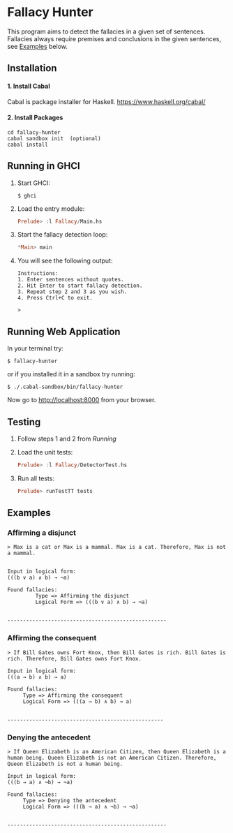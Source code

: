 # Fallacy Hunter

This program aims to detect the fallacies in a given set of sentences. Fallacies always require premises and conclusions in the given sentences, see [Examples](https://github.com/gekonwi/brandeis.semantics.final_project#examples) below.

## Installation

#### 1. Install Cabal

Cabal is package installer for Haskell. https://www.haskell.org/cabal/

#### 2. Install Packages
```
cd fallacy-hunter
cabal sandbox init  (optional) 
cabal install 
```

## Running in GHCI
1. Start GHCI:
	```
	$ ghci
	```

2. Load the entry module:
	```haskell
	Prelude> :l Fallacy/Main.hs
	```

3. Start the fallacy detection loop:
	```haskell
	*Main> main
	```

4. You will see the following output:
	```
	Instructions:
	1. Enter sentences without quotes.
	2. Hit Enter to start fallacy detection.
	3. Repeat step 2 and 3 as you wish.
	4. Press Ctrl+C to exit.
	
	> 
	```

## Running Web Application
In your terminal try:
```
$ fallacy-hunter
```
or if you installed it in a sandbox try running:
```
$ ./.cabal-sandbox/bin/fallacy-hunter
```
Now go to [http://localhost:8000](http://localhost:8000) from your browser.

## Testing

1. Follow steps 1 and 2 from _Running_

2. Load the unit tests:
	```haskell
	Prelude> :l Fallacy/DetectorTest.hs
	```

3. Run all tests:
	```haskell
	Prelude> runTestTT tests
	```


## Examples

### Affirming a disjunct
```
> Max is a cat or Max is a mammal. Max is a cat. Therefore, Max is not a mammal.


Input in logical form:
(((b ∨ a) ∧ b) → ¬a)

Found fallacies:
         Type => Affirming the disjunct
         Logical Form => (((b ∨ a) ∧ b) → ¬a)


---------------------------------------------------
```
### Affirming the consequent
```
> If Bill Gates owns Fort Knox, then Bill Gates is rich. Bill Gates is rich. Therefore, Bill Gates owns Fort Knox.

Input in logical form:
(((a → b) ∧ b) → a)

Found fallacies:
     Type => Affirming the consequent
     Logical Form => (((a → b) ∧ b) → a)


--------------------------------------------------
```
### Denying the antecedent
```
> If Queen Elizabeth is an American Citizen, then Queen Elizabeth is a human being. Queen Elizabeth is not an American Citizen. Therefore, Queen Elizabeth is not a human being.

Input in logical form:
(((b → a) ∧ ¬b) → ¬a)

Found fallacies:
     Type => Denying the antecedent
     Logical Form => (((b → a) ∧ ¬b) → ¬a)


---------------------------------------------------
                  
